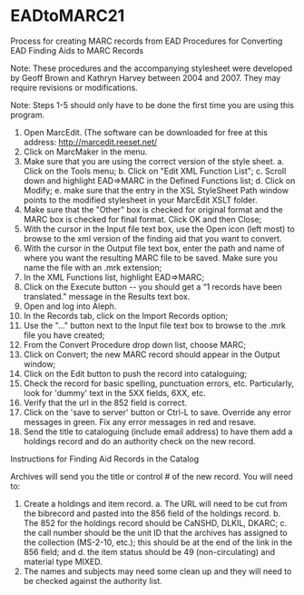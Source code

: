 # EADtoMARC21
Process for creating MARC records from EAD
Procedures for Converting EAD Finding Aids to MARC Records

Note: These procedures and the accompanying stylesheet were developed by Geoff Brown and Kathryn Harvey between 2004 and 2007. They may require revisions or modifications.

Note: Steps 1-5 should only have to be done the first time you are using this program.

1.	Open MarcEdit. (The software can be downloaded for free at this address: http://marcedit.reeset.net/ 
2.	Click on MarcMaker in the menu.
3.	Make sure that you are using the correct version of the style sheet. 
	a.	Click on the Tools menu;
	b.	Click on "Edit XML Function List";
	c.	Scroll down and highlight EAD=>MARC in the Defined Functions list;
	d.	Click on Modify;
	e.	make sure that the entry in the XSL StyleSheet Path window points to the modified stylesheet in your MarcEdit XSLT folder.
4.	Make sure that the "Other" box is checked for original format and the MARC box is checked for final format. Click OK and then Close;
5.	With the cursor in the Input file text box, use the Open icon (left most) to browse to the xml version of the finding aid that you want to convert. 
6.	With the cursor in the Output file text box, enter the path and name of where you want the resulting MARC file to be saved. Make sure you name the file with an .mrk extension;
7.	In the XML Functions list, highlight EAD=>MARC;
8.	Click on the Execute button -- you should get a “1 records have been translated." message in the Results text box.
9.	Open and log into Aleph.
10.	In the Records tab, click on the Import Records option;
11.	Use the "..." button next to the Input file text box to browse to the .mrk file you have created;
12.	From the Convert Procedure drop down list, choose MARC;
13.	Click on Convert; the new MARC record should appear in the Output window;
14.	Click on the Edit button to push the record into cataloguing;
15.	Check the record for basic spelling, punctuation errors, etc.  Particularly, look for 'dummy' text in the 5XX fields, 6XX, etc. 
16.	Verify that the url in the 852 field is correct.
17.	Click on the 'save to server' button or Ctrl-L to save. Override any error messages in green. Fix any error messages in red and resave. 
18.	Send the title to cataloguing (include email address) to have them add a holdings record and do an authority check on the new record.

Instructions for Finding Aid Records in the Catalog

Archives will send you the title or control # of the new record. You will need to:

1.	Create a holdings and item record. 
  a.	The URL will need to be cut from the bibrecord and pasted into the 856 field of the holdings record.
  b.	The 852 for the holdings record should be CaNSHD, DLKIL, DKARC; 
  c.	the call number should be the unit ID that the archives has assigned to the collection (MS-2-10, etc.); this should be at the end of the link in the 856 field; and
  d.	the item status should be 49 (non-circulating) and material type MIXED.
2.	The names and subjects may need some clean up and they will need to be checked against the authority list. 



